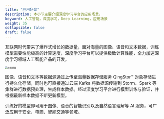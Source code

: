 ```yaml
---
title: "应用场景"
description: 本小节主要介绍深度学习平台的应用场景。 
keyword: 人工智能，深度学习，Deep Learning，应用场景
weight: 35
collapsible: false
draft: false
---
```


互联网时代带来了爆炸式增长的数据量，面对海量的图像、语音和文本数据，训练模型需要性能极高的计算速度，深度学习平台可以提供极致计算性能，全力加速深度学习领域人工智能产品的开发。

<img src="../../_images/scene.png" alt="应用场景" style="zoom:50%;" />

图像、语音和文本等数据源通过上传至海量数据存储服务 QingStor™ 对象存储进行持久化存储，同时也可直接通过云端 Kafka 将数据源传输到 Storm、Spark 等集群进行数据预处理，生成样本数据。经过深度学习平台进行模型训练与验证，并根据最新样本数据不断更新模型。

训练好的模型即可用于图像、语音的智能识别以及自然语言理解等 AI 服务，可广泛应用于安全、电商、智能交通等领域。

